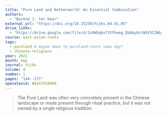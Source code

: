 ```yaml
---
title: "Pure Land and Netherworld: An Essential Combination"
authors:
  - "Barend J. ter Haar"
external_url: "https://doi.org/10.15239/hijbs.04.01.05"
drive_links:
  - "https://drive.google.com/file/d/1nXW5qko73YFhweg_DbAby6stW5F5CZWb/view?usp=drivesdk"
course: east-asian-roots
tags:
  - pureland # maybe down to pureland-roots some day?
  - chinese-religions
year: 2021
month: may
journal: hijbs
volume: 4
number: 1
pages: "144--177"
openalexid: W4247910400
---
```


> The Pure Land was often very concretely present in the Chinese landscape or made present through ritual practice, but it was not owned by a single religious tradition.


